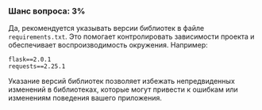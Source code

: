 ### Шанс вопроса: 3%

Да, рекомендуется указывать версии библиотек в файле `requirements.txt`. Это помогает контролировать зависимости проекта и обеспечивает воспроизводимость окружения. Например:

```plaintext
flask==2.0.1
requests==2.25.1
```

Указание версий библиотек позволяет избежать непредвиденных изменений в библиотеках, которые могут привести к ошибкам или изменениям поведения вашего приложения.